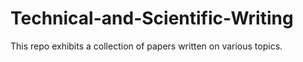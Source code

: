# Technical-and-Scientific-Writing
This repo exhibits a collection of papers written on various topics. 
